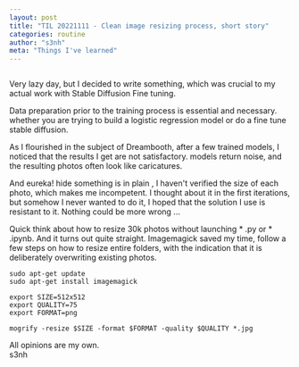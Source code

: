 ```yaml
---
layout: post
title: "TIL 20221111 - Clean image resizing process, short story"
categories: routine
author: "s3nh"
meta: "Things I've learned"
---
```


<a href="https://www.buymeacoffee.com/s3nh"><img src="https://www.buymeacoffee.com/assets/img/guidelines/download-assets-sm-1.svg" alt=""></a>

Very lazy day, but I decided to write something, which was crucial to my actual work with Stable Diffusion Fine tuning. 

Data preparation prior to the training process is essential and necessary. whether you are trying to build a logistic regression model or do a fine tune stable diffusion.

As I flourished in the subject of Dreambooth, after a few trained models, I noticed that the results I get are not satisfactory. models return noise, and the resulting photos often look like caricatures.

And eureka! hide something is in plain , I haven't verified the size of each photo, which makes me incompetent.
I thought about it in the first iterations, but somehow I never wanted to do it, I hoped that the solution I use is resistant to it. Nothing could be more wrong ...

Quick think about how to resize 30k photos without launching * .py or * .ipynb.
And it turns out quite straight.
Imagemagick saved my time, follow a few steps on how to resize entire folders, with the indication that it is deliberately overwriting existing photos.

``` 
sudo apt-get update
sudo apt-get install imagemagick 
```

```
export SIZE=512x512
export QUALITY=75
export FORMAT=png

mogrify -resize $SIZE -format $FORMAT -quality $QUALITY *.jpg
```


All opinions are my own.  
s3nh
